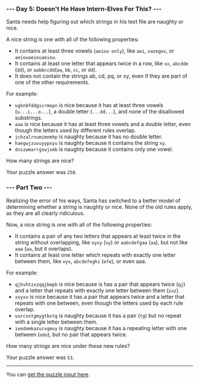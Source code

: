 ### --- Day 5: Doesn't He Have Intern-Elves For This? ---

Santa needs help figuring out which strings in his text file are naughty or nice.

A nice string is one with all of the following properties:

  - It contains at least three vowels (`aeiou only`), like `aei`, `xazegov`, or `aeiouaeiouaeiou`.
  - It contains at least one letter that appears twice in a row, like `xx`, `abcdde` (`dd`), or `aabbccdd`(`aa`, `bb`, `cc`, or `dd`).
  - It does not contain the strings ab, cd, pq, or xy, even if they are part of one of the other requirements.

For example:

  - `ugknbfddgicrmopn` is nice because it has at least three vowels (`u...i...o...`), a double letter (`...dd...`), and none of the disallowed substrings.
  - `aaa` is nice because it has at least three vowels and a double letter, even though the letters used by different rules overlap.
  - `jchzalrnumimnmhp` is naughty because it has no double letter.
  - `haegwjzuvuyypxyu`   is naughty because it contains the string `xy`.
  - `dvszwmarrgswjxmb` is naughty because it contains only one vowel.

How many strings are nice?

Your puzzle answer was `258`.

### --- Part Two ---

Realizing the error of his ways, Santa has switched to a better model of determining whether a string is naughty or nice. None of the old rules apply, as they are all clearly ridiculous.

Now, a nice string is one with all of the following properties:

- It contains a pair of any two letters that appears at least twice in the string without overlapping, like `xyxy` (`xy`) or `aabcdefgaa` (`aa`), but not like `aaa` (`aa`, but it overlaps).
- It contains at least one letter which repeats with exactly one letter between them, like `xyx`, `abcdefeghi` (`efe`), or even aaa.

For example:

  - `qjhvhtzxzqqjkmpb` is nice because is has a pair that appears twice (`qj`) and a letter that repeats with exactly one letter between them (`zxz`).
  - `xxyxx` is nice because it has a pair that appears twice and a letter that repeats with one between, even though the letters used by each rule overlap.
  - `uurcxstgmygtbstg` is naughty because it has a pair (`tg`) but no repeat with a single letter between them.
  - `ieodomkazucvgmuy` is naughty because it has a repeating letter with one between (`odo`), but no pair that appears twice.

How many strings are nice under these new rules?

Your puzzle answer was `53`.

---

You can [get the puzzle input here](input.txt).

